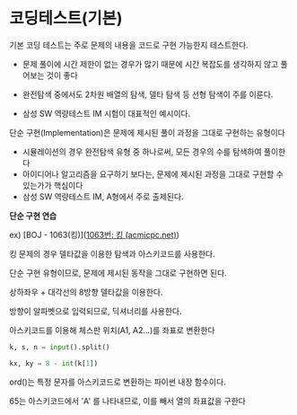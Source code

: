 # 코딩테스트(기본)

기본 코딩 테스트는 주로 문제의 내용을 코드로 구현 가능한지 테스트한다.

- 문제 풀이에 시간 제한이 없는 경우가 많기 때문에 시간 복잡도를 생각하지 않고 풀어보는 것이 좋다

- 완전탐색 중에서도 2차원 배열의 탐색, 델타 탐색 등 선형 탐색이 주를 이룬다.
- 삼성 SW 역량테스트 IM 시험이 대표적인 예시이다.



단순 구현(Implementation)은 문제에 제시된 풀이 과정을 그대로 구현하는 유형이다

- 시뮬레이션의 경우 완전탐색 유형 중 하나로써, 모든 경우의 수를 탐색하여 풀이한다
- 아이디어나 알고리즘을 요구하기 보다는, 문제에 제시된 과정을 그대로 구현할 수 있는가가 핵심이다
- 삼성 SW 역량테스트 IM, A형에서 주로 출제된다.



**단순 구현 연습**

ex) [BOJ - 1063(킹)]([1063번: 킹 (acmicpc.net)](https://www.acmicpc.net/problem/1063))

킹 문제의 경우 델타값을 이용한 탐색과 아스키코드를 사용한다.

단순 구현 유형이므로, 문제에 제시된 동작을 그대로 구현하면 된다.



상하좌우 + 대각선의 8방향 델타값을 이용한다.

방향이 알파벳으로 입력되므로, 딕셔너리를 사용한다.



아스키코드를 이용해 체스판 위치(A1, A2...)를 좌표로 변환한다

```python
k, s, n = input().split()

kx, ky = 8 - int(k[1])
```



ord()는 특정 문자를  아스키코드로 변환하는 파이썬 내장 함수이다.

65는 아스키코드에서 'A' 를 나타내므로, 이를 빼서 열의 좌표값을 구한다



































































































































































































